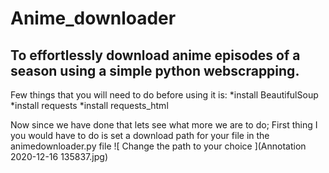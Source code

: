 # Anime_downloader

## To effortlessly download anime episodes of a season using a simple python webscrapping.

Few things that you will need to do before using it is:
*install BeautifulSoup
*install requests
\*install requests_html

Now since we have done that lets see what more we are to do;
First thing I you would have to do is set a download path for your file in the animedownloader.py file
![ Change the path to your choice ](Annotation 2020-12-16 135837.jpg)
